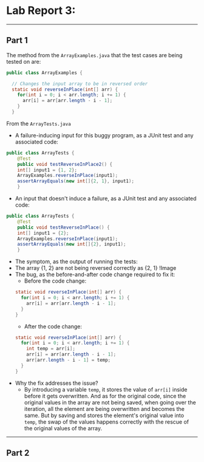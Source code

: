 # **Lab Report 3:**
---
## **Part 1**
The method from the `ArrayExamples.java` that the test cases are being tested on are:
```java
public class ArrayExamples {

  // Changes the input array to be in reversed order
  static void reverseInPlace(int[] arr) {
    for(int i = 0; i < arr.length; i += 1) {
      arr[i] = arr[arr.length - i - 1];
    }
  }
```
From the `ArrayTests.java`
* A failure-inducing input for this buggy program, as a JUnit test and any associated code:
```java
public class ArrayTests {
	@Test 
	public void testReverseInPlace2() {
    int[] input1 = {1, 2};
    ArrayExamples.reverseInPlace(input1);
    assertArrayEquals(new int[]{2, 1}, input1);
	}
```
* An input that doesn't induce a failure, as a JUnit test and any associated code:
```java
public class ArrayTests {
	@Test 
	public void testReverseInPlace() {
    int[] input1 = {2};
    ArrayExamples.reverseInPlace(input1);
    assertArrayEquals(new int[]{2}, input1);
	}
```
* The symptom, as the output of running the tests:
* The array {1, 2} are not being reversed correctly as {2, 1}
!Image
* The bug, as the before-and-after code change required to fix it:
  - Before the code change:
  ```java
  static void reverseInPlace(int[] arr) {
    for(int i = 0; i < arr.length; i += 1) {
      arr[i] = arr[arr.length - i - 1];
    }
  }
  ```
  - After the code change:
  ```java
  static void reverseInPlace(int[] arr) {
    for(int i = 0; i < arr.length; i += 1) {
      int temp = arr[i];
      arr[i] = arr[arr.length - i - 1];
      arr[arr.length - i - 1] = temp;
    }
  }
  ```
* Why the fix addresses the issue?
  - By introducing a variable `temp`, it stores the value of `arr[i]` inside before it gets overwritten. And as for the original code, since the original values in the array are not being saved, when going over the iteration, all the element are being overwritten and becomes the same. But by saving and stores the element's original value into `temp`, the swap of the values happens correctly with the rescue of the original values of the array.
---
## **Part 2**



